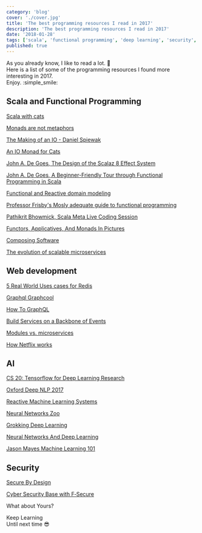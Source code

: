 ```yaml
---
category: 'blog'
cover: './cover.jpg'
title: 'The best programming resources I read in 2017'
description: 'The best programming resources I read in 2017'
date: '2018-01-28'
tags: ['scala', 'functional programming', 'deep learning', 'security', 'machine learning']
published: true
---
```


<article class="prose lg:prose-lg xl:prose-xl">


As you already know, I like to read a lot. :notebook_with_decorative_cover:   
Here is a list of some of the programming resources I found more interesting in 2017.  
Enjoy. :simple_smile:


## Scala and Functional Programming

<a href="https://underscore.io/books/scala-with-cats/" target="_blank" rel="noopener noreferrer">Scala with cats</a> 

<a href="http://www.codecommit.com/blog/ruby/monads-are-not-metaphors" target="_blank" rel="noopener noreferrer">Monads are not metaphors</a>

<a href="https://www.youtube.com/watch?v=g_jP47HFpWA" target="_blank" rel="noopener noreferrer">The Making of an IO - Daniel Spiewak</a>

<a href="https://typelevel.org/blog/2017/05/02/io-monad-for-cats.html" target="_blank" rel="noopener noreferrer">An IO Monad for Cats</a>

<a href="https://www.youtube.com/watch?v=wi_vLNULh9Y" target="_blank" rel="noopener noreferrer">John A. De Goes, The Design of the Scalaz 8 Effect System</a>

<a href="http://degoes.net/articles/easy-monads" target="_blank" rel="noopener noreferrer">John A. De Goes, A Beginner-Friendly Tour through Functional Programming in Scala</a>

<a href="https://www.manning.com/books/functional-and-reactive-domain-modeling" target="_blank" rel="noopener noreferrer">Functional and Reactive domain modeling</a>

<a href="https://drboolean.gitbooks.io/mostly-adequate-guide/content/" target="_blank" rel="noopener noreferrer">Professor Frisby&#39;s Mosly adequate guide to functional programming</a>

<a href="https://www.youtube.com/watch?v=FW_CZFv0Kro" target="_blank" rel="noopener noreferrer">Pathikrit Bhowmick, Scala Meta Live Coding Session</a>

<a href="http://adit.io/posts/2013-04-17-functors,_applicatives,_and_monads_in_pictures.html" target="_blank" rel="noopener noreferrer">Functors, Applicatives, And Monads In Pictures</a>

<a href="https://medium.com/javascript-scene/composing-software-an-introduction-27b72500d6ea" target="_blank" rel="noopener noreferrer">Composing Software</a>

<a href="https://www.oreilly.com/ideas/the-evolution-of-scalable-microservices" target="_blank" rel="noopener noreferrer">The evolution of scalable microservices</a>


## Web development


<a href="https://ryanmccue.ca/5-real-world-uses-for-redis/" target="_blank" rel="noopener noreferrer">5 Real World Uses cases for Redis</a>

<a href="https://www.graph.cool/docs/" target="_blank" rel="noopener noreferrer">Graphql Graphcool</a>

<a href="https://www.howtographql.com" target="_blank" rel="noopener noreferrer">How To GraphQL</a>

<a href="https://www.confluent.io/blog/build-services-backbone-events/" target="_blank" rel="noopener noreferrer">Build Services on a Backbone of Events</a>

<a href="https://www.oreilly.com/ideas/modules-vs-microservices" target="_blank" rel="noopener noreferrer">Modules vs. microservices</a>

<a href="http://highscalability.com/blog/2017/12/11/netflix-what-happens-when-you-press-play.html" target="_blank" rel="noopener noreferrer">How Netflix works</a>


## AI

<a href="http://web.stanford.edu/class/cs20si/index.html" target="_blank" rel="noopener noreferrer">CS 20: Tensorflow for Deep Learning Research</a>

<a href="https://github.com/oxford-cs-deepnlp-2017/lectures" target="_blank" rel="noopener noreferrer">Oxford Deep NLP 2017</a>

<a href="https://www.manning.com/books/reactive-machine-learning-systems" target="_blank" rel="noopener noreferrer">Reactive Machine Learning Systems</a> 

<a href="http://www.asimovinstitute.org/neural-network-zoo/" target="_blank" rel="noopener noreferrer">Neural Networks Zoo</a>

<a href="https://www.manning.com/books/grokking-deep-learning" target="_blank" rel="noopener noreferrer">Grokking Deep Learning</a>

<a href="http://neuralnetworksanddeeplearning.com/chap1.html" target="_blank" rel="noopener noreferrer">Neural Networks And Deep Learning</a>

<a href="https://docs.google.com/presentation/d/1kSuQyW5DTnkVaZEjGYCkfOxvzCqGEFzWBy4e9Uedd9k/" target="_blank" rel="noopener noreferrer">Jason Mayes Machine Learning 101</a>


## Security

<a href="https://www.manning.com/books/secure-by-design" target="_blank" rel="noopener noreferrer">Secure By Design</a>

<a href="https://cybersecuritybase.mooc.fi/" target="_blank" rel="noopener noreferrer">Cyber Security Base with F‑Secure</a>


What about Yours?  

Keep Learning  
Until next time :sunglasses:

</article>